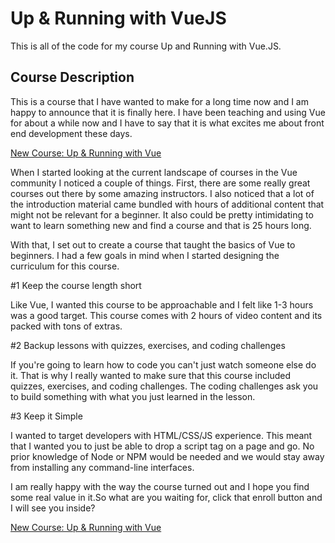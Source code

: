 # Up & Running with VueJS

This is all of the code for my course Up and Running with Vue.JS.

## Course Description

This is a course that I have wanted to make for a long time now and I am happy to announce that it is finally here. I have been teaching and using Vue for about a while now and I have to say that it is what excites me about front end development these days.

[New Course: Up & Running with Vue](https://www.udemy.com/course/vue-intro/?referralCode=E9DECFF78CA706D7A68A)

When I started looking at the current landscape of courses in the Vue community I noticed a couple of things. First, there are some really great courses out there by some amazing instructors. I also noticed that a lot of the introduction material came bundled with hours of additional content that might not be relevant for a beginner. It also could be pretty intimidating to want to learn something new and find a course and that is 25 hours long.

With that, I set out to create a course that taught the basics of Vue to beginners. I had a few goals in mind when I started designing the curriculum for this course.

#1 Keep the course length short

Like Vue, I wanted this course to be approachable and I felt like 1-3 hours was a good target. This course comes with 2 hours of video content and its packed with tons of extras.

#2 Backup lessons with quizzes, exercises, and coding challenges

If you're going to learn how to code you can't just watch someone else do it. That is why I really wanted to make sure that this course included quizzes, exercises, and coding challenges. The coding challenges ask you to build something with what you just learned in the lesson.

#3 Keep it Simple

I wanted to target developers with HTML/CSS/JS experience. This meant that I wanted you to just be able to drop a script tag on a page and go. No prior knowledge of Node or NPM would be needed and we would stay away from installing any command-line interfaces.

I am really happy with the way the course turned out and I hope you find some real value in it.So what are you waiting for, click that enroll button and I will see you inside?

[New Course: Up & Running with Vue](https://www.udemy.com/course/vue-intro/?referralCode=E9DECFF78CA706D7A68A)
